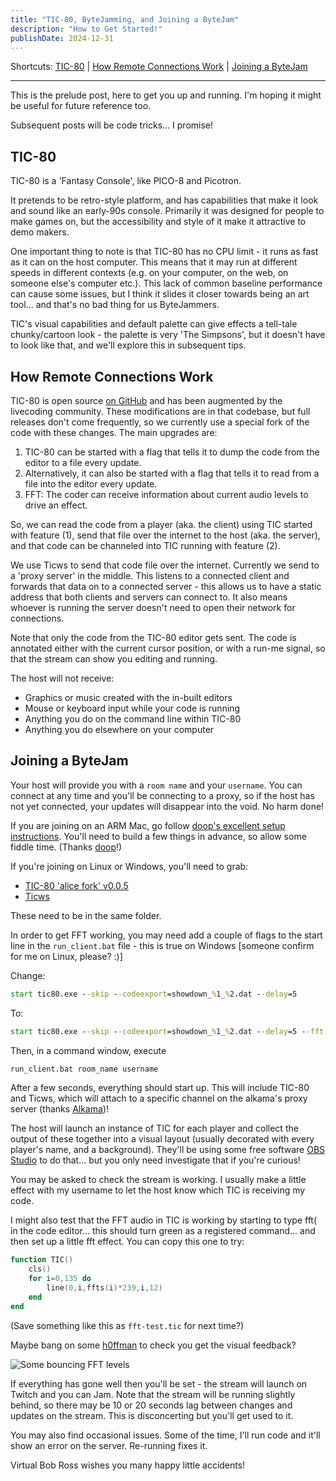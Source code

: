 ```yaml
---
title: "TIC-80, ByteJamming, and Joining a ByteJam"
description: "How to Get Started!"
publishDate: 2024-12-31
---
```

Shortcuts: [TIC-80](#TIC-80) | [How Remote Connections Work](#how-remote-connections-work) | [Joining a ByteJam](#joining-a-bytejam)

---

This is the prelude post, here to get you up and running. I'm hoping it might be useful for future reference too.

Subsequent posts will be code tricks... I promise!

## TIC-80

TIC-80 is a 'Fantasy Console', like PICO-8 and Picotron.

It pretends to be retro-style platform, and has capabilities that make it look and sound like an early-90s console. Primarily it was designed for people to make games on, but the accessibility and style of it make it attractive to demo makers.

One important thing to note is that TIC-80 has no CPU limit - it runs as fast as it can on the host computer. This means that it may run at different speeds in different contexts (e.g. on your computer, on the web, on someone else's computer etc.). This lack of common baseline performance can cause some issues, but I think it slides it closer towards being an art tool... and that's no bad thing for us ByteJammers.

TIC's visual capabilities and default palette can give effects a tell-tale chunky/cartoon look - the palette is very 'The Simpsons', but it doesn't have to look like that, and we'll explore this in subsequent tips.

## How Remote Connections Work

TIC-80 is open source [on GitHub](https://github.com/nesbox/TIC-80) and has been augmented by the livecoding community. These modifications are in that codebase, but full releases don't come frequently, so we currently use a special fork of the code with these changes. The main upgrades are:

1. TIC-80 can be started with a flag that tells it to dump the code from the editor to a file every update.
2. Alternatively, it can also be started with a flag that tells it to read from a file into the editor every update.
3. FFT: The coder can receive information about current audio levels to drive an effect.

So, we can read the code from a player (aka. the client) using TIC started with feature (1), send that file over the internet to the host (aka. the server), and that code can be channeled into TIC running with feature (2).

We use Ticws to send that code file over the internet. Currently we send to a 'proxy server' in the middle. This listens to a connected client and forwards that data on to a connected server - this allows us to have a static address that both clients and servers can connect to. It also means whoever is running the server doesn't need to open their network for connections.

Note that only the code from the TIC-80 editor gets sent. The code is annotated either with the current cursor position, or with a run-me signal, so that the stream can show you editing and running.

The host will not receive:
- Graphics or music created with the in-built editors
- Mouse or keyboard input while your code is running
- Anything you do on the command line within TIC-80
- Anything you do elsewhere on your computer

## Joining a ByteJam

Your host will provide you with a `room name` and your `username`. You can connect at any time and you'll be connecting to a proxy, so if the host has not yet connected, your updates will disappear into the void. No harm done!

If you are joining on an ARM Mac, go follow [doop's excellent setup instructions](https://gist.github.com/doop/6c0f0783e4b613540cbadb37fc7a2be6). You'll need to build a few things in advance, so allow some fiddle time. (Thanks [doop](https://mastodon.social/@doop@octodon.social)!)

If you're joining on Linux or Windows, you'll need to grab:

- [TIC-80 'alice fork' v0.0.5](https://github.com/aliceisjustplaying/TIC-80/releases)
- [Ticws](https://github.com/totetmatt/ticws)

These need to be in the same folder.

In order to get FFT working, you may need add a couple of flags to the start line in the `run_client.bat` file - this is true on Windows [someone confirm for me on Linux, please? :)]

Change:

```bat
start tic80.exe --skip --codeexport=showdown_%1_%2.dat --delay=5
```

To:

```bat
start tic80.exe --skip --codeexport=showdown_%1_%2.dat --delay=5 --fft --fftcaptureplaybackdevices
```

Then, in a command window, execute

```cmd
run_client.bat room_name username
```

After a few seconds, everything should start up. This will include TIC-80 and Ticws, which will attach to a specific channel on the alkama's proxy server (thanks [Alkama](https://alkama.com/))!

The host will launch an instance of TIC for each player and collect the output of these together into a visual layout (usually decorated with every player's name, and a background). They'll be using some free software [OBS Studio](https://obsproject.com/) to do that... but you only need investigate that if you're curious!

You may be asked to check the stream is working. I usually make a little effect with my username to let the host know which TIC is receiving my code.

I might also test that the FFT audio in TIC is working by starting to type fft( in the code editor... this should turn green as a registered command... and then set up a little fft effect. You can copy this one to try:

```lua
function TIC()
	cls()
	for i=0,135 do
		line(0,i,ffts(i)*239,i,12)
	end
end
```
(Save something like this as `fft-test.tic` for next time?)

Maybe bang on some [h0ffman](https://soundcloud.com/h0ffman) to check you get the visual feedback?

![Some bouncing FFT levels](/image/fft-levels.gif)

If everything has gone well then you'll be set - the stream will launch on Twitch and you can Jam. Note that the stream will be running slightly behind, so there may be 10 or 20 seconds lag between changes and updates on the stream. This is disconcerting but you'll get used to it.

You may also find occasional issues. Some of the time, I'll run code and it'll show an error on the server. Re-running fixes it.

Virtual Bob Ross wishes you many happy little accidents!

